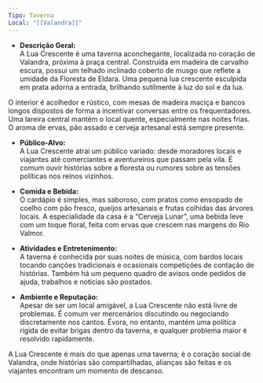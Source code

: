 ```yaml
---
Tipo: Taverna
Local: "[[Valandra]]"
---
```



- **Descrição Geral:**  
    A Lua Crescente é uma taverna aconchegante, localizada no coração de Valandra, próxima à praça central. Construída em madeira de carvalho escura, possui um telhado inclinado coberto de musgo que reflete a umidade da Floresta de Eldara. Uma pequena lua crescente esculpida em prata adorna a entrada, brilhando sutilmente à luz do sol e da lua.

O interior é acolhedor e rústico, com mesas de madeira maciça e bancos longos dispostos de forma a incentivar conversas entre os frequentadores. Uma lareira central mantém o local quente, especialmente nas noites frias. O aroma de ervas, pão assado e cerveja artesanal está sempre presente.

- **Público-Alvo:**  
    A Lua Crescente atrai um público variado: desde moradores locais e viajantes até comerciantes e aventureiros que passam pela vila. É comum ouvir histórias sobre a floresta ou rumores sobre as tensões políticas nos reinos vizinhos.
    
- **Comida e Bebida:**  
    O cardápio é simples, mas saboroso, com pratos como ensopado de coelho com pão fresco, queijos artesanais e frutas colhidas das árvores locais. A especialidade da casa é a “Cerveja Lunar”, uma bebida leve com um toque floral, feita com ervas que crescem nas margens do Rio Valmor.
    
- **Atividades e Entretenimento:**  
    A taverna é conhecida por suas noites de música, com bardos locais tocando canções tradicionais e ocasionais competições de contação de histórias. Também há um pequeno quadro de avisos onde pedidos de ajuda, trabalhos e notícias são postados.
    
- **Ambiente e Reputação:**  
    Apesar de ser um local amigável, a Lua Crescente não está livre de problemas. É comum ver mercenários discutindo ou negociando discretamente nos cantos. Évora, no entanto, mantém uma política rígida de evitar brigas dentro da taverna, e qualquer problema maior é resolvido rapidamente.
    

A Lua Crescente é mais do que apenas uma taverna; é o coração social de Valandra, onde histórias são compartilhadas, alianças são feitas e os viajantes encontram um momento de descanso.